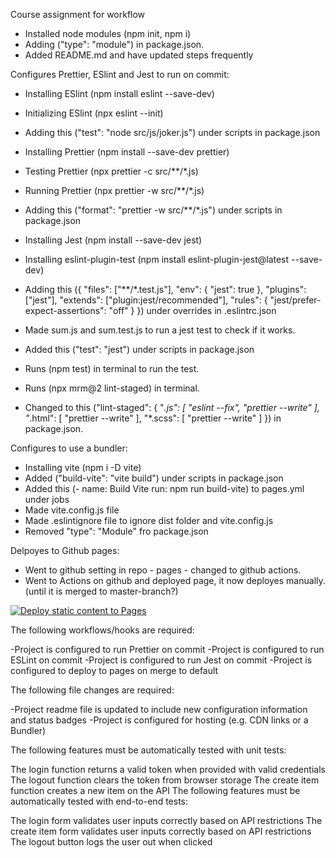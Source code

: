 Course assignment for workflow


- Installed node modules (npm init, npm i)
- Adding ("type": "module") in package.json.
- Added README.md and have updated steps frequently 



Configures Prettier, ESlint and Jest to run on commit:

- Installing ESlint (npm install eslint --save-dev)
- Initializing ESlint (npx eslint --init)
- Adding this ("test": "node src/js/joker.js") under scripts in package.json

- Installing Prettier (npm install --save-dev prettier)
- Testing Prettier (npx prettier -c src/**/*.js)
- Running Prettier (npx prettier -w src/**/*.js)
- Adding this ("format": "prettier -w src/**/*.js") under scripts in package.json

- Installing Jest (npm install --save-dev jest)
- Installing eslint-plugin-test (npm install eslint-plugin-jest@latest --save-dev)
- Adding this ({
        "files": ["**/*.test.js"],
        "env": { "jest": true },
        "plugins": ["jest"],
        "extends": ["plugin:jest/recommended"],
        "rules": { "jest/prefer-expect-assertions": "off" }
      }) under overrides in .eslintrc.json
- Made sum.js and sum.test.js to run a jest test to check if it works.
- Added this ("test": "jest") under scripts in package.json
- Runs (npm test) in terminal to run the test.

- Runs (npx mrm@2 lint-staged) in terminal.
- Changed to this ("lint-staged": {
  "*.js": [
    "eslint --fix",
    "prettier --write"
  ],
  "*.html": [
    "prettier --write"
  ],
  "*.scss": [
    "prettier --write"
  ]
}) in package.json.


Configures to use a bundler:
- Installing vite (npm i -D vite)
- Added ("build-vite": "vite build") under scripts in package.json
- Added this (- name: Build Vite
        run: npm run build-vite) to pages.yml under jobs
- Made vite.config.js file
- Made .eslintignore file to ignore dist folder and vite.config.js
- Removed "type": "Module" fro package.json


Delpoyes to Github pages:
- Went to github setting in repo - pages - changed to github actions.
- Went to Actions on github and deployed page, it now deployes manually. (until it is merged to master-branch?)

[![Deploy static content to Pages](https://github.com/marthebull/social-media-client/actions/workflows/pages.yml/badge.svg)](https://github.com/marthebull/social-media-client/actions/workflows/pages.yml)







The following workflows/hooks are required:

-Project is configured to run Prettier on commit
-Project is configured to run ESLint on commit
-Project is configured to run Jest on commit
-Project is configured to deploy to pages on merge to default

The following file changes are required:

-Project readme file is updated to include new configuration information and status badges
-Project is configured for hosting (e.g. CDN links or a Bundler)

The following features must be automatically tested with unit tests:

The login function returns a valid token when provided with valid credentials
The logout function clears the token from browser storage
The create item function creates a new item on the API
The following features must be automatically tested with end-to-end tests:

The login form validates user inputs correctly based on API restrictions
The create item form validates user inputs correctly based on API restrictions
The logout button logs the user out when clicked